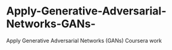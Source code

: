# Apply-Generative-Adversarial-Networks-GANs-
Apply Generative Adversarial Networks (GANs) Coursera work
